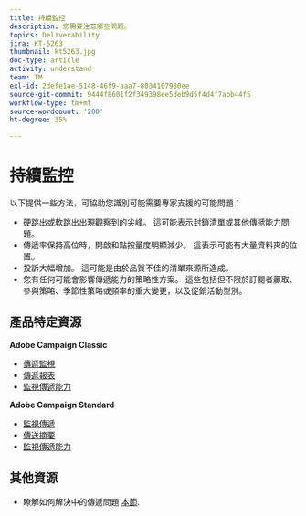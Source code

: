 ```yaml
---
title: 持續監控
description: 您需要注意哪些問題。
topics: Deliverability
jira: KT-5263
thumbnail: kt5263.jpg
doc-type: article
activity: understand
team: TM
exl-id: 2defe1ae-5148-46f9-aaa7-8034107980ee
source-git-commit: 9444f8601f2f349398ee5deb9d5f4d4f7abb44f5
workflow-type: tm+mt
source-wordcount: '200'
ht-degree: 35%

---
```


# 持續監控

以下提供一些方法，可協助您識別可能需要專家支援的可能問題：

* 硬跳出或軟跳出出現觀察到的尖峰。 這可能表示封鎖清單或其他傳遞能力問題。
* 傳遞率保持高位時，開啟和點按量度明顯減少。 這表示可能有大量資料夾的位置。
* 投訴大幅增加。 這可能是由於品質不佳的清單來源所造成。
* 您有任何可能會影響傳遞能力的策略性方案。 這些包括但不限於訂閱者贏取、參與策略、季節性策略或頻率的重大變更，以及促銷活動型別。

## 產品特定資源

**Adobe Campaign Classic**

* [傳遞監視](https://experienceleague.adobe.com/docs/campaign-classic/using/sending-messages/monitoring-deliveries/about-delivery-monitoring.html?lang=zh-Hant)
* [傳遞報表](https://experienceleague.adobe.com/docs/campaign-classic/using/reporting/reports-on-deliveries/delivery-reports.html?lang=zh-Hant)
* [監視傳遞能力](https://experienceleague.adobe.com/docs/campaign-classic/using/sending-messages/deliverability-management/monitoring-deliverability.html?lang=zh-Hant)

**Adobe Campaign Standard**

* [監視傳遞](https://experienceleague.adobe.com/docs/campaign-standard/using/testing-and-sending/monitoring-messages/monitoring-a-delivery.html?lang=zh-Hant)
* [傳送摘要](https://experienceleague.adobe.com/docs/campaign-standard/using/reporting/list-of-reports/delivery-summary.html)
* [監視傳遞能力](https://experienceleague.adobe.com/docs/campaign-standard/using/testing-and-sending/managing-deliverability/monitor-deliverability.html?lang=zh-Hant#testing-and-sending)

## 其他資源

* 瞭解如何解決中的傳遞問題 [本節](/help/additional-resources/troubleshooting.md).
